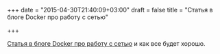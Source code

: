 +++
date = "2015-04-30T21:40:09+03:00"
draft = false
title = "Статья в блоге Docker про работу с сетью"

+++

<p><a href="http://blog.docker.com/2015/04/docker-networking-takes-a-step-in-the-right-direction-2/">Статья в блоге Docker про работу с сетью</a> и как все будет хорошо.</p>

